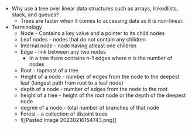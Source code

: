  - Why use a tree over linear data structures such as arrays, linkedlists, stack, and queues?
	- Trees are faster when it comes to accessing data as it is non-linear. 
- Terminology
	- Node - Contains a key value and a pointer to its child nodes 
	- Leaf nodes - nodes that do not contain any children
	- Internal node - node having atleast one children
	- Edge - link between any two nodes 
		- In a tree there contains n-1 edges where n is the number of nodes
	- Root - topmost of a tree
	- Height of a node - number of edges from the node to the deepest leaf (longest path from root to a leaf node)
	- depth of a node - number of edges from the node to the root
	- height of a tree - height of the root node or the depth of the deepest node 
	- degree of a node - total number of branches of that node
	- Forest - a collection of disjoint trees
	- ![[Pasted image 20230216154743.png]] 